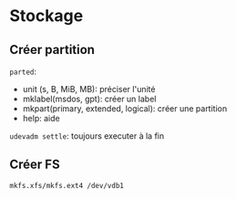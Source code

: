 # Stockage

## Créer partition

`parted`:

- unit (s, B, MiB, MB): préciser l'unité
- mklabel(msdos, gpt): créer un label
- mkpart(primary, extended, logical): créer une partition
- help: aide

`udevadm settle`: toujours executer à la fin

## Créer FS

`mkfs.xfs/mkfs.ext4 /dev/vdb1`